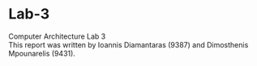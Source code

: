 # Lab-3  

Computer Architecture Lab 3  
This report was written by Ioannis Diamantaras (9387) and Dimosthenis Mpounarelis (9431).  
